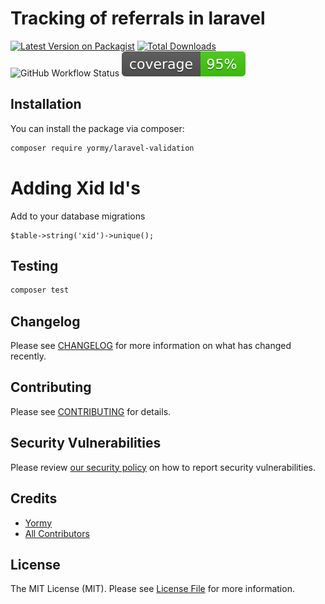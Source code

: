 # Tracking of referrals in laravel

[![Latest Version on Packagist](https://img.shields.io/packagist/v/yormy/laravel-validation.svg?style=flat-square)](https://packagist.org/packages/yormy/laravel-validation)
[![Total Downloads](https://img.shields.io/packagist/dt/yormy/laravel-validation.svg?style=flat-square)](https://packagist.org/packages/yormy/laravel-validation)
![GitHub Workflow Status](https://img.shields.io/github/workflow/status/facade/ignition/run-php-tests?label=Tests)
![Alt text](./coverage.svg)
## Installation


You can install the package via composer:

```bash
composer require yormy/laravel-validation
```
# Adding Xid Id's
Add to your database migrations
```
$table->string('xid')->unique();
```



## Testing

``` bash
composer test
```

## Changelog

Please see [CHANGELOG](CHANGELOG.md) for more information on what has changed recently.

## Contributing

Please see [CONTRIBUTING](.github/CONTRIBUTING.md) for details.

## Security Vulnerabilities

Please review [our security policy](../../security/policy) on how to report security vulnerabilities.

## Credits

- [Yormy](https://github.com/yormy)
- [All Contributors](../../contributors)

## License

The MIT License (MIT). Please see [License File](LICENSE.md) for more information.
